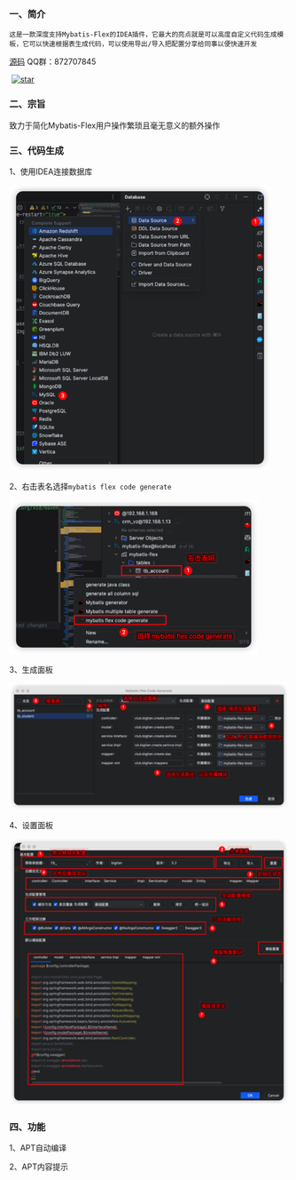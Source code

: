 ### 一、简介

`这是一款深度支持Mybatis-Flex的IDEA插件，它最大的亮点就是可以高度自定义代码生成模板，它可以快速根据表生成代码，可以使用导出/导入把配置分享给同事以便快速开发`

[源码](https://gitee.com/djxchi/mybatis-flex-code-gen.git) 									QQ群：872707845

​																						 [![star](../../Desktop/vuepress-starter/docs/mybatisFlex_Helper/assets/star.svg)](https://gitee.com/djxchi/mybatis-flex-code-gen/stargazers)

### 二、宗旨

致力于简化Mybatis-Flex用户操作繁琐且毫无意义的额外操作

### 三、代码生成

1、使用IDEA连接数据库

<img src="./docs/assets/image-20230717175856701.png" alt="image-20230717175856701" style="zoom:67%;" />

2、右击表名选择`mybatis flex code generate`

<img src="./docs/assets/image-20230717180225310.png" alt="image-20230717180225310" style="zoom:67%;" />

3、生成面板

<img src="./docs/assets/image-20230717180517977.png" alt="image-20230717180517977" style="zoom:67%;" />

4、设置面板

<img src="./docs/assets/image-20230717181012372.png" alt="image-20230717181012372" style="zoom:67%;" />

### 四、功能

1、APT自动编译

2、APT内容提示